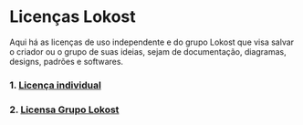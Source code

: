 # Licenças Lokost

Aqui há as licenças de uso independente e do grupo Lokost que visa salvar o criador ou o grupo de suas ideias, sejam de documentação, diagramas, designs, padrões e softwares.

### 1. [Licença individual](./Licença%20de%20Direitos%20Autorais%20Lokost%20(Individual).md)
### 2. [Licensa Grupo Lokost](./Licença%20Lokost.md)
